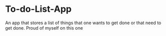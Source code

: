 # To-do-List-App
An app that stores a list of things that one wants to get done or that need to get done. Proud of myself on this one
